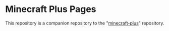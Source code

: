 # Minecraft Plus Pages

This repository is a companion repository to the "<a href="https://github.com/marcos4503/minecraft-plus">minecraft-plus</a>" repository.